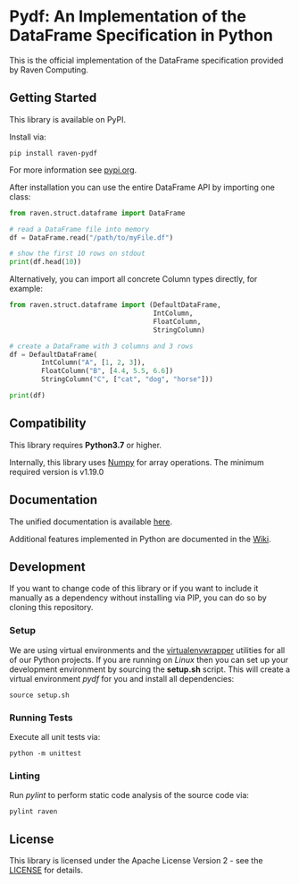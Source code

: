 # Pydf: An Implementation of the DataFrame Specification in Python

This is the official implementation of the DataFrame specification provided by Raven Computing.

## Getting Started

This library is available on PyPI.

Install via:
```
pip install raven-pydf
```

For more information see [pypi.org](https://pypi.org/project/raven-pydf/).

After installation you can use the entire DataFrame API by importing one class:
```python
from raven.struct.dataframe import DataFrame

# read a DataFrame file into memory
df = DataFrame.read("/path/to/myFile.df")

# show the first 10 rows on stdout
print(df.head(10))
```
Alternatively, you can import all concrete Column types directly, for example:
```python
from raven.struct.dataframe import (DefaultDataFrame,
                                    IntColumn,
                                    FloatColumn,
                                    StringColumn)

# create a DataFrame with 3 columns and 3 rows
df = DefaultDataFrame(
        IntColumn("A", [1, 2, 3]),
        FloatColumn("B", [4.4, 5.5, 6.6])
        StringColumn("C", ["cat", "dog", "horse"]))

print(df)
```

## Compatibility

This library requires **Python3.7** or higher.

Internally, this library uses [Numpy](https://github.com/numpy/numpy) for array operations. The minimum required version is v1.19.0

## Documentation

The unified documentation is available [here](https://www.raven-computing.com/docs/dataframe?language=python).

Additional features implemented in Python are documented in the [Wiki](https://github.com/raven-computing/pydf/wiki).

## Development

If you want to change code of this library or if you want to include it manually as a dependency without installing via PIP, you can do so by cloning this repository.

### Setup

We are using virtual environments and the [virtualenvwrapper](https://virtualenvwrapper.readthedocs.io/en/latest/) utilities for all of our Python projects. If you are running on *Linux* then you can set up your development environment by sourcing the **setup.sh** script. This will create a virtual environment *pydf* for you and install all dependencies:
```
source setup.sh
```

### Running Tests

Execute all unit tests via:
```
python -m unittest
```

### Linting

Run *pylint* to perform static code analysis of the source code via:
```
pylint raven
```

## License

This library is licensed under the Apache License Version 2 - see the [LICENSE](LICENSE) for details.

